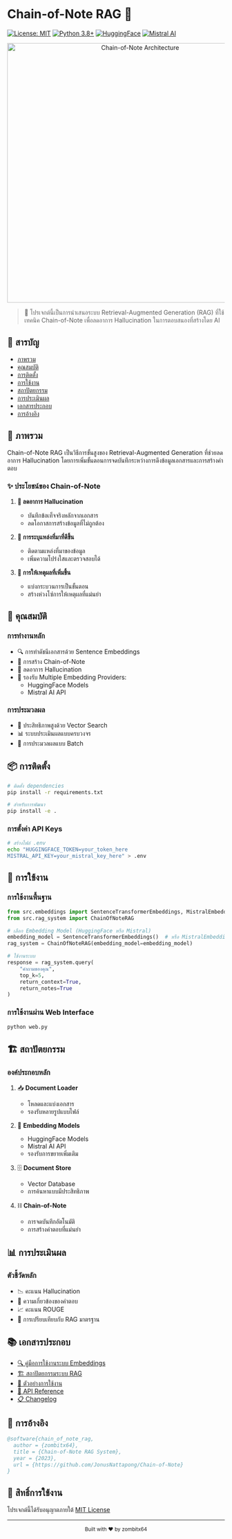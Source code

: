 # Chain-of-Note RAG 🤖

[![License: MIT](https://img.shields.io/badge/License-MIT-yellow.svg)](https://opensource.org/licenses/MIT)
[![Python 3.8+](https://img.shields.io/badge/python-3.8+-blue.svg)](https://www.python.org/downloads/)
[![HuggingFace](https://img.shields.io/badge/🤗-HuggingFace-yellow)](https://huggingface.co/)
[![Mistral AI](https://img.shields.io/badge/🚀-Mistral%20AI-blue)](https://mistral.ai/)

<div align="center">
  <img src="public/diagram.png" alt="Chain-of-Note Architecture" width="600"/>
</div>

> 🌟 โปรเจกต์นี้เป็นการนำเสนอระบบ Retrieval-Augmented Generation (RAG) ที่ใช้เทคนิค Chain-of-Note เพื่อลดอาการ Hallucination ในการตอบสนองที่สร้างโดย AI

## 📑 สารบัญ
- [ภาพรวม](#-ภาพรวม)
- [คุณสมบัติ](#-คุณสมบัติ)
- [การติดตั้ง](#-การติดตั้ง)
- [การใช้งาน](#-การใช้งาน)
- [สถาปัตยกรรม](#-สถาปัตยกรรม)
- [การประเมินผล](#-การประเมินผล)
- [เอกสารประกอบ](#-เอกสารประกอบ)
- [การอ้างอิง](#-การอ้างอิง)

## 🌟 ภาพรวม

Chain-of-Note RAG เป็นวิธีการขั้นสูงของ Retrieval-Augmented Generation ที่ช่วยลดอาการ Hallucination โดยการเพิ่มขั้นตอนการจดบันทึกระหว่างการดึงข้อมูลเอกสารและการสร้างคำตอบ

### ✨ ประโยชน์ของ Chain-of-Note

1. **🎯 ลดอาการ Hallucination**
   - บันทึกข้อเท็จจริงหลักจากเอกสาร
   - ลดโอกาสการสร้างข้อมูลที่ไม่ถูกต้อง

2. **📍 การระบุแหล่งที่มาที่ดีขึ้น**
   - ติดตามแหล่งที่มาของข้อมูล
   - เพิ่มความโปร่งใสและตรวจสอบได้

3. **🧠 การให้เหตุผลที่เพิ่มขึ้น**
   - แบ่งกระบวนการเป็นขั้นตอน
   - สร้างห่วงโซ่การให้เหตุผลที่แม่นยำ

## 🎯 คุณสมบัติ

### การทำงานหลัก
- 🔍 การทำดัชนีเอกสารด้วย Sentence Embeddings
- 📝 การสร้าง Chain-of-Note
- 🎯 ลดอาการ Hallucination
- 🤖 รองรับ Multiple Embedding Providers:
  - HuggingFace Models
  - Mistral AI API

### การประมวลผล
- 🚀 ประสิทธิภาพสูงด้วย Vector Search
- 📊 ระบบประเมินผลแบบครบวงจร
- 🔄 การประมวลผลแบบ Batch

## 📦 การติดตั้ง

```bash
# ติดตั้ง dependencies
pip install -r requirements.txt

# สำหรับการพัฒนา
pip install -e .
```

### การตั้งค่า API Keys
```bash
# สร้างไฟล์ .env
echo "HUGGINGFACE_TOKEN=your_token_here
MISTRAL_API_KEY=your_mistral_key_here" > .env
```

## 🚀 การใช้งาน

### การใช้งานพื้นฐาน
```python
from src.embeddings import SentenceTransformerEmbeddings, MistralEmbeddings
from src.rag_system import ChainOfNoteRAG

# เลือก Embedding Model (HuggingFace หรือ Mistral)
embedding_model = SentenceTransformerEmbeddings()  # หรือ MistralEmbeddings()
rag_system = ChainOfNoteRAG(embedding_model=embedding_model)

# ใช้งานระบบ
response = rag_system.query(
    "คำถามของคุณ",
    top_k=5,
    return_context=True,
    return_notes=True
)
```

### การใช้งานผ่าน Web Interface
```bash
python web.py
```

## 🏗 สถาปัตยกรรม

### องค์ประกอบหลัก
1. 📥 **Document Loader**
   - โหลดและแบ่งเอกสาร
   - รองรับหลายรูปแบบไฟล์

2. 🧮 **Embedding Models**
   - HuggingFace Models
   - Mistral AI API
   - รองรับการขยายเพิ่มเติม

3. 🗄️ **Document Store**
   - Vector Database
   - การค้นหาแบบมีประสิทธิภาพ

4. ⛓️ **Chain-of-Note**
   - การจดบันทึกอัตโนมัติ
   - การสร้างคำตอบที่แม่นยำ

## 📊 การประเมินผล

### ตัวชี้วัดหลัก
- 📉 คะแนน Hallucination
- 🎯 ความเกี่ยวข้องของคำตอบ
- 📈 คะแนน ROUGE
- 🔄 การเปรียบเทียบกับ RAG มาตรฐาน

## 📚 เอกสารประกอบ

- [🔍 คู่มือการใช้งานระบบ Embeddings](docs/thai_embeddings_guide.md)
- [🏗 สถาปัตยกรรมระบบ RAG](docs/thai_rag_architecture.md)
- [📝 ตัวอย่างการใช้งาน](docs/thai_usage_examples.md)
- [📖 API Reference](docs/api_reference.md)
- [📋 Changelog](docs/CHANGELOG.md)

## 📜 การอ้างอิง

```bibtex
@software{chain_of_note_rag,
  author = {zombitx64},
  title = {Chain-of-Note RAG System},
  year = {2023},
  url = {https://github.com/JonusNattapong/Chain-of-Note}
}
```

## 📄 สิทธิ์การใช้งาน

โปรเจกต์นี้ได้รับอนุญาตภายใต้ [MIT License](LICENSE)

---
<div align="center">
  <sub>Built with ❤️ by zombitx64</sub>
</div>
